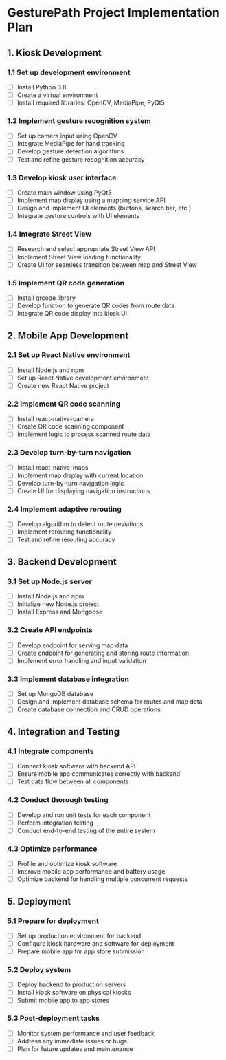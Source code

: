 # GesturePath Project Implementation Plan

## 1. Kiosk Development

### 1.1 Set up development environment

- [ ] Install Python 3.8
- [ ] Create a virtual environment
- [ ] Install required libraries: OpenCV, MediaPipe, PyQt5

### 1.2 Implement gesture recognition system

- [ ] Set up camera input using OpenCV
- [ ] Integrate MediaPipe for hand tracking
- [ ] Develop gesture detection algorithms
- [ ] Test and refine gesture recognition accuracy

### 1.3 Develop kiosk user interface

- [ ] Create main window using PyQt5
- [ ] Implement map display using a mapping service API
- [ ] Design and implement UI elements (buttons, search bar, etc.)
- [ ] Integrate gesture controls with UI elements

### 1.4 Integrate Street View

- [ ] Research and select appropriate Street View API
- [ ] Implement Street View loading functionality
- [ ] Create UI for seamless transition between map and Street View

### 1.5 Implement QR code generation

- [ ] Install qrcode library
- [ ] Develop function to generate QR codes from route data
- [ ] Integrate QR code display into kiosk UI

## 2. Mobile App Development

### 2.1 Set up React Native environment

- [ ] Install Node.js and npm
- [ ] Set up React Native development environment
- [ ] Create new React Native project

### 2.2 Implement QR code scanning

- [ ] Install react-native-camera
- [ ] Create QR code scanning component
- [ ] Implement logic to process scanned route data

### 2.3 Develop turn-by-turn navigation

- [ ] Install react-native-maps
- [ ] Implement map display with current location
- [ ] Develop turn-by-turn navigation logic
- [ ] Create UI for displaying navigation instructions

### 2.4 Implement adaptive rerouting

- [ ] Develop algorithm to detect route deviations
- [ ] Implement rerouting functionality
- [ ] Test and refine rerouting accuracy

## 3. Backend Development

### 3.1 Set up Node.js server

- [ ] Install Node.js and npm
- [ ] Initialize new Node.js project
- [ ] Install Express and Mongoose

### 3.2 Create API endpoints

- [ ] Develop endpoint for serving map data
- [ ] Create endpoint for generating and storing route information
- [ ] Implement error handling and input validation

### 3.3 Implement database integration

- [ ] Set up MongoDB database
- [ ] Design and implement database schema for routes and map data
- [ ] Create database connection and CRUD operations

## 4. Integration and Testing

### 4.1 Integrate components

- [ ] Connect kiosk software with backend API
- [ ] Ensure mobile app communicates correctly with backend
- [ ] Test data flow between all components

### 4.2 Conduct thorough testing

- [ ] Develop and run unit tests for each component
- [ ] Perform integration testing
- [ ] Conduct end-to-end testing of the entire system

### 4.3 Optimize performance

- [ ] Profile and optimize kiosk software
- [ ] Improve mobile app performance and battery usage
- [ ] Optimize backend for handling multiple concurrent requests

## 5. Deployment

### 5.1 Prepare for deployment

- [ ] Set up production environment for backend
- [ ] Configure kiosk hardware and software for deployment
- [ ] Prepare mobile app for app store submission

### 5.2 Deploy system

- [ ] Deploy backend to production servers
- [ ] Install kiosk software on physical kiosks
- [ ] Submit mobile app to app stores

### 5.3 Post-deployment tasks

- [ ] Monitor system performance and user feedback
- [ ] Address any immediate issues or bugs
- [ ] Plan for future updates and maintenance
